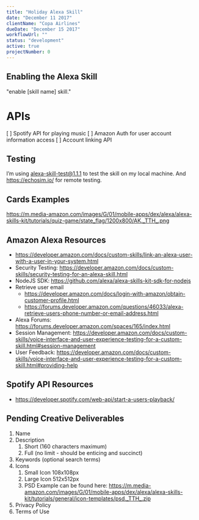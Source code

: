 ```yaml
---
title: "Holiday Alexa Skill"
date: "December 11 2017"
clientName: "Copa Airlines"
dueDate: "December 15 2017"
workflowUrl: ""
status: "development"
active: true
projectNumber: 0
---
```


## Enabling the Alexa Skill

"enable [skill name] skill."

# APIs

[ ] Spotify API for playing music
[ ] Amazon Auth for user account information access
[ ] Account linking API

## Testing

I’m using alexa-skill-test@1.1.1 to test the skill on my local machine.
And https://echosim.io/ for remote testing.

## Cards Examples

https://m.media-amazon.com/images/G/01/mobile-apps/dex/alexa/alexa-skills-kit/tutorials/quiz-game/state_flag/1200x800/AK._TTH_.png

## Amazon Alexa Resources

* https://developer.amazon.com/docs/custom-skills/link-an-alexa-user-with-a-user-in-your-system.html
* Security Testing: https://developer.amazon.com/docs/custom-skills/security-testing-for-an-alexa-skill.html
* NodeJS SDK: https://github.com/alexa/alexa-skills-kit-sdk-for-nodejs
* Retrieve user email
  * https://developer.amazon.com/docs/login-with-amazon/obtain-customer-profile.html
  * https://forums.developer.amazon.com/questions/46033/alexa-retrieve-users-phone-number-or-email-address.html
* Alexa Forums: https://forums.developer.amazon.com/spaces/165/index.html
* Session Management: https://developer.amazon.com/docs/custom-skills/voice-interface-and-user-experience-testing-for-a-custom-skill.html#session-management
* User Feedback: https://developer.amazon.com/docs/custom-skills/voice-interface-and-user-experience-testing-for-a-custom-skill.html#providing-help

## Spotify API Resources

* https://developer.spotify.com/web-api/start-a-users-playback/

## Pending Creative Deliverables

1. Name
2. Description
   1. Short (160 characters maximum)
   2. Full (no limit - should be enticing and succinct)
3. Keywords (optional search terms)
4. Icons
   1. Small Icon 108x108px
   2. Large Icon 512x512px
   3. PSD Example can be found here: https://m.media-amazon.com/images/G/01/mobile-apps/dex/alexa/alexa-skills-kit/tutorials/general/icon-templates/psd._TTH_.zip
5. Privacy Policy
6. Terms of Use
